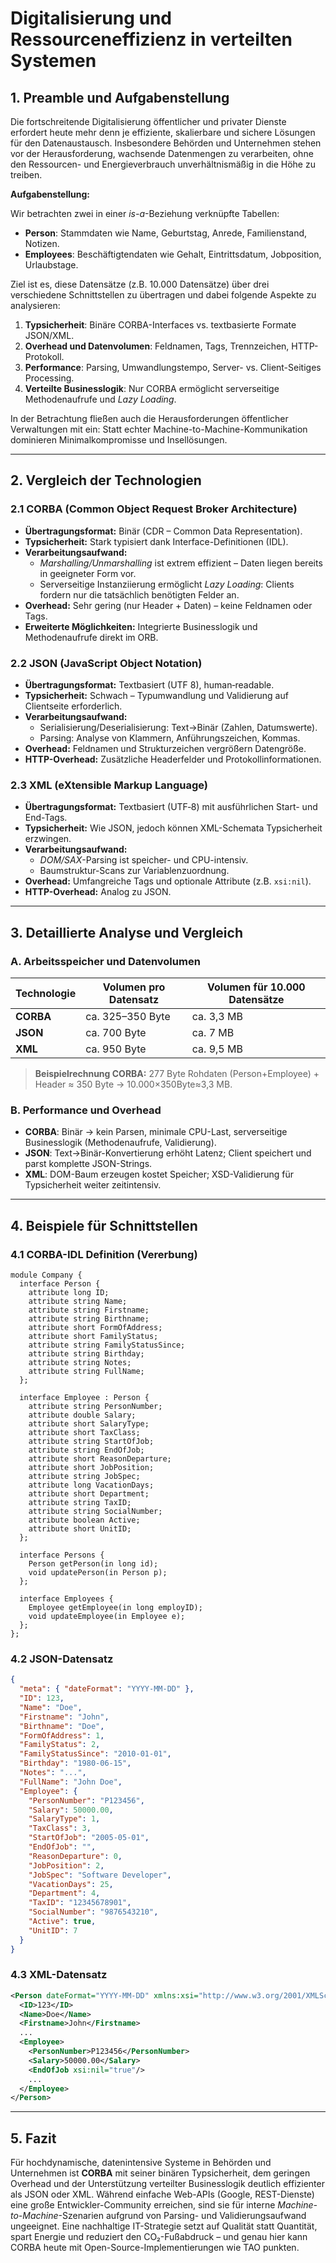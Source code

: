 # Digitalisierung und Ressourceneffizienz in verteilten Systemen

## 1. Preamble und Aufgabenstellung

Die fortschreitende Digitalisierung öffentlicher und privater Dienste erfordert heute mehr denn je effiziente, 
skalierbare und sichere Lösungen für den Datenaustausch. Insbesondere Behörden und Unternehmen stehen vor der 
Herausforderung, wachsende Datenmengen zu verarbeiten, ohne den Ressourcen- und Energieverbrauch unverhältnismäßig 
in die Höhe zu treiben.

**Aufgabenstellung:**

Wir betrachten zwei in einer _is-a_-Beziehung verknüpfte Tabellen:

- **Person**: Stammdaten wie Name, Geburtstag, Anrede, Familienstand, Notizen.
- **Employees**: Beschäftigtendaten wie Gehalt, Eintrittsdatum, Jobposition, Urlaubstage.

Ziel ist es, diese Datensätze (z.B. 10.000 Datensätze) über drei verschiedene Schnittstellen zu übertragen und 
dabei folgende Aspekte zu analysieren:

1. **Typsicherheit**: Binäre CORBA-Interfaces vs. textbasierte Formate JSON/XML.
2. **Overhead und Datenvolumen**: Feldnamen, Tags, Trennzeichen, HTTP-Protokoll.
3. **Performance**: Parsing, Umwandlungstempo, Server- vs. Client-Seitiges Processing.
4. **Verteilte Businesslogik**: Nur CORBA ermöglicht serverseitige Methodenaufrufe und _Lazy Loading_.

In der Betrachtung fließen auch die Herausforderungen öffentlicher Verwaltungen mit ein: Statt echter 
Machine-to-Machine-Kommunikation dominieren Minimalkompromisse und Insellösungen.

---

## 2. Vergleich der Technologien

### 2.1 CORBA (Common Object Request Broker Architecture)
- **Übertragungsformat:** Binär (CDR – Common Data Representation).
- **Typsicherheit:** Stark typisiert dank Interface-Definitionen (IDL).
- **Verarbeitungsaufwand:**
  - _Marshalling/Unmarshalling_ ist extrem effizient – Daten liegen bereits in geeigneter Form vor.
  - Serverseitige Instanziierung ermöglicht _Lazy Loading_: Clients fordern nur die tatsächlich benötigten Felder an.
- **Overhead:** Sehr gering (nur Header + Daten) – keine Feldnamen oder Tags.
- **Erweiterte Möglichkeiten:** Integrierte Businesslogik und Methodenaufrufe direkt im ORB.

### 2.2 JSON (JavaScript Object Notation)
- **Übertragungsformat:** Textbasiert (UTF 8), human‑readable.
- **Typsicherheit:** Schwach – Typumwandlung und Validierung auf Clientseite erforderlich.
- **Verarbeitungsaufwand:**
  - Serialisierung/Deserialisierung: Text→Binär (Zahlen, Datumswerte).
  - Parsing: Analyse von Klammern, Anführungszeichen, Kommas.
- **Overhead:** Feldnamen und Strukturzeichen vergrößern Datengröße.
- **HTTP-Overhead:** Zusätzliche Headerfelder und Protokollinformationen.

### 2.3 XML (eXtensible Markup Language)
- **Übertragungsformat:** Textbasiert (UTF‑8) mit ausführlichen Start- und End-Tags.
- **Typsicherheit:** Wie JSON, jedoch können XML-Schemata Typsicherheit erzwingen.
- **Verarbeitungsaufwand:**
  - _DOM/SAX_-Parsing ist speicher- und CPU-intensiv.
  - Baumstruktur-Scans zur Variablenzuordnung.
- **Overhead:** Umfangreiche Tags und optionale Attribute (z.B. `xsi:nil`).
- **HTTP-Overhead:** Analog zu JSON.

---

## 3. Detaillierte Analyse und Vergleich

### A. Arbeitsspeicher und Datenvolumen

| Technologie | Volumen pro Datensatz | Volumen für 10.000 Datensätze |
|-------------|-----------------------|-------------------------------|
| **CORBA**   | ca. 325–350 Byte      | ca. 3,3 MB                    |
| **JSON**    | ca. 700 Byte          | ca. 7 MB                      |
| **XML**     | ca. 950 Byte          | ca. 9,5 MB                    |

> **Beispielrechnung CORBA:** 277 Byte Rohdaten (Person+Employee) + Header ≈ 350 Byte → 10.000×350Byte≈3,3 MB.

### B. Performance und Overhead

- **CORBA**: Binär → kein Parsen, minimale CPU-Last, serverseitige Businesslogik (Methodenaufrufe, Validierung).
- **JSON**: Text→Binär-Konvertierung erhöht Latenz; Client speichert und parst komplette JSON-Strings.
- **XML**: DOM-Baum erzeugen kostet Speicher; XSD-Validierung für Typsicherheit weiter zeitintensiv.

---

## 4. Beispiele für Schnittstellen

### 4.1 CORBA-IDL Definition (Vererbung)

```idl
module Company {
  interface Person {
    attribute long ID;
    attribute string Name;
    attribute string Firstname;
    attribute string Birthname;
    attribute short FormOfAddress;
    attribute short FamilyStatus;
    attribute string FamilyStatusSince;
    attribute string Birthday;
    attribute string Notes;
    attribute string FullName;
  };

  interface Employee : Person {
    attribute string PersonNumber;
    attribute double Salary;
    attribute short SalaryType;
    attribute short TaxClass;
    attribute string StartOfJob;
    attribute string EndOfJob;
    attribute short ReasonDeparture;
    attribute short JobPosition;
    attribute string JobSpec;
    attribute long VacationDays;
    attribute short Department;
    attribute string TaxID;
    attribute string SocialNumber;
    attribute boolean Active;
    attribute short UnitID;
  };

  interface Persons {
    Person getPerson(in long id);
    void updatePerson(in Person p);
  };

  interface Employees {
    Employee getEmployee(in long employID);
    void updateEmployee(in Employee e);
  };
};
```

### 4.2 JSON-Datensatz

```json
{
  "meta": { "dateFormat": "YYYY-MM-DD" },
  "ID": 123,
  "Name": "Doe",
  "Firstname": "John",
  "Birthname": "Doe",
  "FormOfAddress": 1,
  "FamilyStatus": 2,
  "FamilyStatusSince": "2010-01-01",
  "Birthday": "1980-06-15",
  "Notes": "...",
  "FullName": "John Doe",
  "Employee": {
    "PersonNumber": "P123456",
    "Salary": 50000.00,
    "SalaryType": 1,
    "TaxClass": 3,
    "StartOfJob": "2005-05-01",
    "EndOfJob": "",
    "ReasonDeparture": 0,
    "JobPosition": 2,
    "JobSpec": "Software Developer",
    "VacationDays": 25,
    "Department": 4,
    "TaxID": "12345678901",
    "SocialNumber": "9876543210",
    "Active": true,
    "UnitID": 7
  }
}
```

### 4.3 XML-Datensatz

```xml
<Person dateFormat="YYYY-MM-DD" xmlns:xsi="http://www.w3.org/2001/XMLSchema-instance">
  <ID>123</ID>
  <Name>Doe</Name>
  <Firstname>John</Firstname>
  ...
  <Employee>
    <PersonNumber>P123456</PersonNumber>
    <Salary>50000.00</Salary>
    <EndOfJob xsi:nil="true"/>
    ...
  </Employee>
</Person>
```

---

## 5. Fazit

Für hochdynamische, datenintensive Systeme in Behörden und Unternehmen ist **CORBA** mit seiner binären 
Typsicherheit, dem geringen Overhead und der Unterstützung verteilter Businesslogik deutlich effizienter 
als JSON oder XML. Während einfache Web-APIs (Google, REST-Dienste) eine große Entwickler-Community 
erreichen, sind sie für interne _Machine-to-Machine_-Szenarien aufgrund von Parsing- und Validierungsaufwand 
ungeeignet. Eine nachhaltige IT-Strategie setzt auf Qualität statt Quantität, spart Energie und reduziert 
den CO₂-Fußabdruck – und genau hier kann CORBA heute mit Open-Source-Implementierungen wie TAO punkten.
